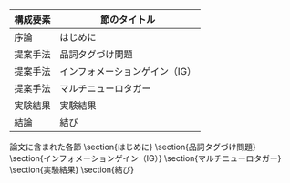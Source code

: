 構成要素 | 節のタイトル
 --- | --- 
序論 | はじめに
提案手法 | 品詞タグづけ問題
提案手法 | インフォメーションゲイン（IG）
提案手法 | マルチニューロタガー
実験結果 | 実験結果
結論 | 結び

論文に含まれた各節
\section{はじめに}
\section{品詞タグづけ問題}
\section{インフォメーションゲイン（IG）}
\section{マルチニューロタガー}
\section{実験結果}
\section{結び}
